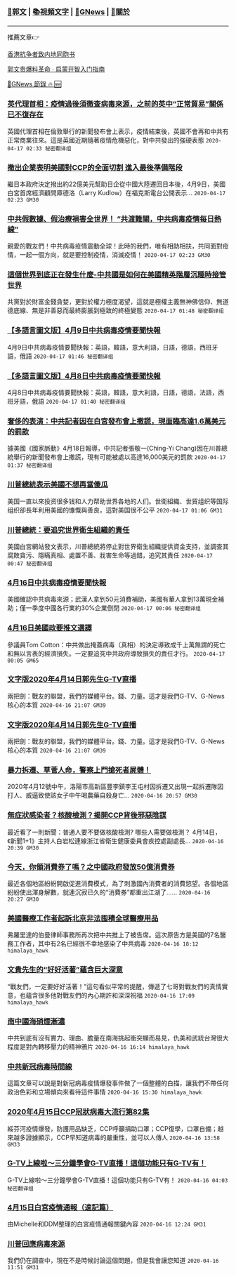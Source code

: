 ###  [:eagle:郭文](https://github.com/ourhimalayas/txt) | [:books:視頻文字](https://github.com/ourhimalayas/txt/blob/master/content/README.md) | [:newspaper:GNews](https://github.com/ourhimalayas/txt/blob/master/content/gnews/README.md) | [:pray:關於](https://github.com/ourhimalayas/home/tree/master/about)
---

推薦文章:point_right:

[香港抗争者致内地同胞书](https://github.com/ourhimalayas/news/blob/master/2019/08/a_letter_from_the_hong_kong_people.md)

[郭文贵爆料革命 · 启蒙开智入门指南](https://github.com/ourhimalayas/txt/issues/1)

[:newspaper:GNews 節錄 :fire: :new:](https://github.com/ourhimalayas/txt/blob/master/content/gnews/README.md) 



### [英代理首相：疫情過後須徹查病毒來源，之前的英中“正常貿易”關係已不復存在](/content/gnews/1/README.md)

英國代理首相在倫敦舉行的新聞發布會上表示，疫情結束後，英國不會再和中共有正常商業往來。這是英國近期隨著疫情危機惡化，對中共發出的強硬表態  `2020-04-17 02:33 秘密翻译组`

### [撤出企業表明美國對CCP的全面切割 進入最後準備階段](/content/gnews/2/README.md)

繼日本政府決定撥出約22億美元幫助日企從中國大陸遷回日本後，4月9日，美國白宮首席經濟顧問庫德洛（Larry Kudlow）在福克斯電台公開表示...  `2020-04-17 02:23 GM30`

### [中共假數據、假治療禍害全世界！ “共渡難關，中共病毒疫情每日熱線”](/content/gnews/3/README.md)

親愛的戰友們！中共病毒疫情震動全球！此時的我們，唯有相助相扶，共同面對疫情，一起一個方向，就是要控制疫情，消滅疫情！  `2020-04-17 02:23 GM30`

### [這個世界到底正在發生什麼-中共國是如何在美國精英階層沉睡時接管世界](/content/gnews/4/README.md)

共黨對於財富金錢貪婪，更對於權力極度渴望，這就是極權主義無神佛信仰、無道德底線、無是非善惡而最終膨脹到極致的終極變態  `2020-04-17 01:48 秘密翻译组`

### [【多語言圖文版】4月9日中共病毒疫情要聞快報](/content/gnews/5/README.md)

4月9日中共病毒疫情要聞快報：英語，韓語，意大利語，日語，德語，西班牙語，俄語  `2020-04-17 01:46 秘密翻译组`

### [【多語言圖文版】4月8日中共病毒疫情要聞快報](/content/gnews/6/README.md)

4月8日中共病毒疫情要聞快報：英語，韓語，意大利語，日語，德語，法語，西班牙語，俄語  `2020-04-17 01:40 秘密翻译组`

### [奢侈的表演：中共記者因在白宮發布會上撒謊，現面臨高達1.6萬美元的罰款](/content/gnews/7/README.md)

據美國《國家脈動》4月18日報導，中共記者張敬一(Ching-Yi Chang)因在川普總統舉行的新聞發布會上撒謊，現有可能被處以高達16,000美元的罰款  `2020-04-17 01:37 秘密翻译组`

### [川普總統表示美國不想再當傻瓜](/content/gnews/8/README.md)

美国一直以來投资很多钱和人力帮助世界各地的人们。世衛組織、世貿组织等国际组织卻長年利用美國的慷慨與善良，這對美国很不公平  `2020-04-17 01:06 GM31`

### [川普總統：要追究世界衛生組織的責任](/content/gnews/9/README.md)

美國白宮網站發文表示，川普總統將停止對世界衛生組織提供資金支持，並調查其腐敗貪污、隱瞞真相、處置不善、戕害生命等過錯，追究其責任  `2020-04-17 00:47 秘密翻译组`

### [4月16日中共病毒疫情要聞快報](/content/gnews/10/README.md)

美國確認中共病毒來源；武漢人拿到50元消費補助，美國有華人拿到13萬現金補助；僅一季度中國各行業約30%企業倒閉  `2020-04-17 00:06 秘密翻译组`

### [4月16日美國政要推文選譯](/content/gnews/11/README.md)

參議員Tom Cotton：中共做出掩蓋病毒（真相）的決定導致成千上萬無謂的死亡和無以言表的經濟損失。一定要追究中共政府導致損失的責任才行。  `2020-04-17 00:05 GM65`

### [文字版2020年4月14日郭先生G-TV直播](/content/gnews/12/README.md)

兩把劍：戰友的聯盟，我們的媒體平台。錢、力量。這才是我們G-TV、G-News核心的本質  `2020-04-16 21:07 GM39`

### [文字版2020年4月14日郭先生G-TV直播](/content/gnews/13/README.md)

兩把劍：戰友的聯盟，我們的媒體平台。錢、力量。這才是我們G-TV、G-News核心的本質  `2020-04-16 21:07 GM39`

### [暴力拆遷、草菅人命，警察上門搶死者屍體！](/content/gnews/14/README.md)

2020年4月12號中午，洛陽市高新區豐李鎮李王屯村因拆遷又出現一起拆遷隊因打人、威逼致使該女子中午喝農藥自殺身亡...  `2020-04-16 20:57 GM30`

### [無症狀感染者？核酸檢測？揭開CCP背後邪惡陰謀](/content/gnews/15/README.md)

最近看了一則新聞：普通人要不要做核酸檢測? 哪些人需要做檢測？ 4月14日，《新聞1+1》主持人白岩松連線浙江省衛生健康委員會疾控處副處長...  `2020-04-16 20:39 GM30`

### [今天，你領消費券了嗎？之中國政府發放50億消費券](/content/gnews/16/README.md)

最近各個地區紛紛開啟促進消費模式，為了刺激國內消費者的消費慾望。各個地區紛紛使出渾身解數，就連沉寂已久的“消費券”都重出江湖了……  `2020-04-16 20:27 GM30`

### [美國醫療工作者起訴北京非法囤積全球醫療用品](/content/gnews/17/README.md)

弗羅里達的伯曼律師事務所再次把中共推上了被告席。這次原告方是美國的7名醫務工作者，其中有2名已經很不幸地感染了中共病毒  `2020-04-16 18:12 himalaya_hawk`

### [文貴先生的“好好活著”蘊含巨大深意](/content/gnews/18/README.md)

“戰友們，一定要好好活著！”這句看似平常的提醒，傳遞了七哥對戰友們的真情實意，也蘊含很多他對戰友們的內心期許和深深祝福  `2020-04-16 17:09 himalaya_hawk`

### [南中國海硝煙漸濃](/content/gnews/19/README.md)

中共到底有沒有實力、理由、膽量在南海挑起衝突顯而易見，仇美和武統台灣很大程度是對內轉移壓力的精神鴉片  `2020-04-16 16:14 himalaya_hawk`

### [中共新冠病毒時間線](/content/gnews/20/README.md)

這篇文章可以說是對新冠病毒疫情爆發事件做了一個整體的白描，讓我們不帶任何政治色彩和立場傾向來看待這件事情  `2020-04-16 15:30 himalaya_hawk`

### [2020年4月15日CCP冠狀病毒大流行第82集](/content/gnews/21/README.md)

綏芬河疫情爆發，防護用品缺乏，CCP呼籲捐助口罩；CCP復學，口罩自備；越來越多證據顯示，CCP早知道病毒的嚴重性，並可以人傳人  `2020-04-16 13:58 GM33`

### [G-TV上線啦～三分鐘學會G-TV直播！這個功能只有G-TV有！](/content/gnews/22/README.md)

G-TV上線啦～三分鐘學會G-TV直播！這個功能只有G-TV有！  `2020-04-16 04:03 秘密翻译组`

### [4月15日白宮疫情通報（速記篇）](/content/gnews/23/README.md)

由Michelle和DDM整理的白宮疫情通報關鍵內容  `2020-04-16 12:24 GM31`

### [川普回應病毒來源](/content/gnews/24/README.md)

我們仍在調查中，現在不是時候討論這個問題，但是我會讓您知道  `2020-04-16 11:51 GM31`

